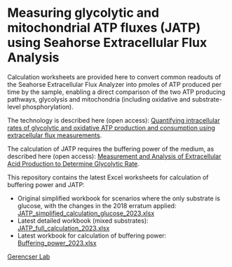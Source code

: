 # Measuring glycolytic and mitochondrial ATP fluxes (JATP) using Seahorse Extracellular Flux Analysis

Calculation worksheets are provided here to convert common readouts of the Seahorse Extracellular Flux Analyzer into pmoles of ATP produced per time by the sample, enabling a direct comparison of the two ATP producing pathways, glycolysis and mitochondria (including oxidative and substrate-level phosphorylation).

The technology is described here (open access): [Quantifying intracellular rates of glycolytic and oxidative ATP production and consumption using extracellular flux measurements](https://www.sciencedirect.com/science/article/pii/S0021925820429084?via%3Dihub).

The calculation of JATP requires the buffering power of the medium, as described here (open access): [Measurement and Analysis of Extracellular Acid Production to Determine Glycolytic Rate](https://www.jove.com/t/53464/measurement-analysis-extracellular-acid-production-to-determine). 

This repository contains the latest Excel worksheets for calculation of buffering power and JATP:
* Original simplified workbook for scenarios where the only substrate is glucose, with the changes in the 2018 erratum applied: [JATP_simplified_calculation_glucose_2023.xlsx](https://github.com/gerencserlab/JATP/blob/main/JATP_simplified_calculation_glucose_2023.xlsx)
* Latest detailed workbook (mixed substrates): [JATP_full_calculation_2023.xlsx](https://github.com/gerencserlab/JATP/blob/main/JATP_full_calculation_2023.xlsx)
* Latest workbook for calculation of buffering power: [Buffering_power_2023.xlsx](https://github.com/gerencserlab/JATP/blob/main/Buffering_power_2023.xlsx)


[Gerencser Lab](https://www.buckinstitute.org/lab/gerencser-lab/)


